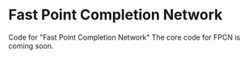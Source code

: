 # Fast Point Completion Network
Code for "Fast Point Completion Network"
The core code for FPCN is coming soon.
